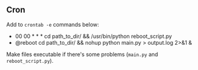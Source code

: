 ## Cron
Add to `crontab -e` commands below:

- 00 00 * * * cd path_to_dir/ && /usr/bin/python reboot_script.py
- @reboot cd path_to_dir/ && nohup python main.py > output.log 2>&1 &

Make files executable if there's some problems (`main.py` and `reboot_script.py`).

